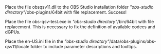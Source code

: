 Place the file obsqsv11.dll to the OBS Studio installation folder *"obs-studio directory"*/obs-plugins/64bit with file replacement. Success!

Place the file obs-qsv-test.exe in *"obs-studio directory"*/bin/64bit with file replacement. This is necessary to fix the definition of available codecs and dGPUs.

Place the en-US.ini file in the *"obs-studio directory"*/data/obs-plugins/obs-qsv11/locale folder to include parameter descriptions and tooltips.
